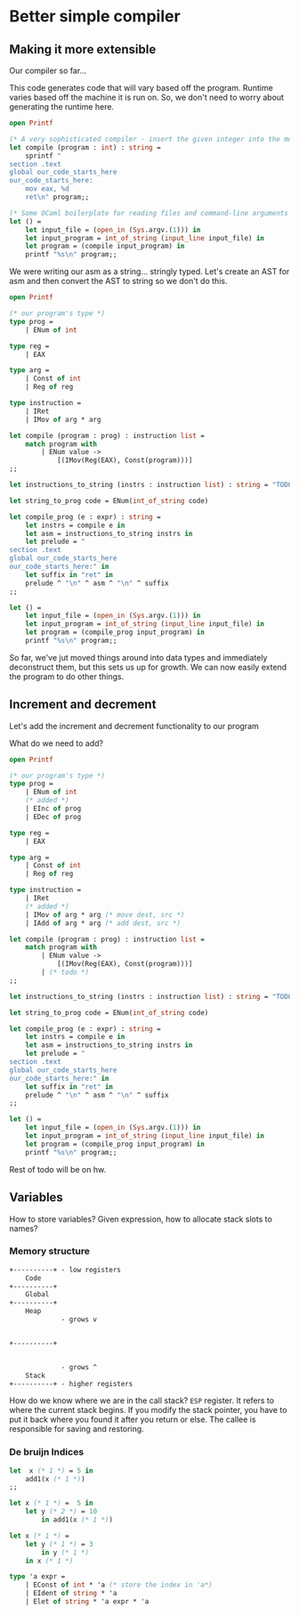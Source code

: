 # Better simple compiler

## Making it more extensible

Our compiler so far...

This code generates code that will vary based off the program. Runtime varies based off the machine it is run on. So, we don't need to worry about generating the runtime here.

```ocaml
open Printf

(* A very sophisticated compiler - insert the given integer into the mov instruction at the correct place *)
let compile (program : int) : string =
    sprintf "
section .text
global our_code_starts_here
our_code_starts_here:
    mov eax, %d
    ret\n" program;;

(* Some OCaml boilerplate for reading files and command-line arguments *)
let () =
    let input_file = (open_in (Sys.argv.(1))) in
    let input_program = int_of_string (input_line input_file) in
    let program = (compile input_program) in
    printf "%s\n" program;;
```

We were writing our asm as a string... stringly typed. Let's create an AST for asm and then convert the AST to string so we don't do this.

```ocaml
open Printf

(* our program's type *)
type prog =
    | ENum of int

type reg =
    | EAX

type arg =
    | Const of int
    | Reg of reg

type instruction =
    | IRet
    | IMov of arg * arg

let compile (program : prog) : instruction list =
    match program with
        | ENum value ->
            [(IMov(Reg(EAX), Const(program)))]
;;

let instructions_to_string (instrs : instruction list) : string = "TODO"

let string_to_prog code = ENum(int_of_string code)

let compile_prog (e : expr) : string =
    let instrs = compile e in
    let asm = instructions_to_string instrs in
    let prelude = "
section .text
global our_code_starts_here
our_code_starts_here:" in
    let suffix in "ret" in
    prelude ^ "\n" ^ asm ^ "\n" ^ suffix
;;

let () =
    let input_file = (open_in (Sys.argv.(1))) in
    let input_program = int_of_string (input_line input_file) in
    let program = (compile_prog input_program) in
    printf "%s\n" program;;
```

So far, we've jut moved things around into data types and immediately deconstruct them, but this sets us up for growth. We can now easily extend the program to do other things.

## Increment and decrement

Let's add the increment and decrement functionality to our program

What do we need to add?

```ocaml
open Printf

(* our program's type *)
type prog =
    | ENum of int
    (* added *)
    | EInc of prog
    | EDec of prog

type reg =
    | EAX

type arg =
    | Const of int
    | Reg of reg

type instruction =
    | IRet
    (* added *)
    | IMov of arg * arg (* move dest, src *)
    | IAdd of arg * arg (* add dest, src *)

let compile (program : prog) : instruction list =
    match program with
        | ENum value ->
            [(IMov(Reg(EAX), Const(program)))]
        | (* todo *)
;;

let instructions_to_string (instrs : instruction list) : string = "TODO"  (* this would need to be modified too *)

let string_to_prog code = ENum(int_of_string code)

let compile_prog (e : expr) : string =
    let instrs = compile e in
    let asm = instructions_to_string instrs in
    let prelude = "
section .text
global our_code_starts_here
our_code_starts_here:" in
    let suffix in "ret" in
    prelude ^ "\n" ^ asm ^ "\n" ^ suffix
;;

let () =
    let input_file = (open_in (Sys.argv.(1))) in
    let input_program = int_of_string (input_line input_file) in
    let program = (compile_prog input_program) in
    printf "%s\n" program;;
```

Rest of todo will be on hw.

## Variables

How to store variables? Given expression, how to allocate stack slots to names?

### Memory structure

```txt
+----------+ - low registers
    Code
+----------+
    Global
+----------+
    Heap
             - grows v


+----------+


             - grows ^
    Stack
+----------+ - higher registers
```

How do we know where we are in the call stack? `ESP` register. It refers to where the current stack begins. If you modify the stack pointer, you have to put it back where you found it after you return or else. The callee is responsible for saving and restoring.

### De bruijn Indices

```ocaml
let  x (* 1 *) = 5 in
    add1(x (* 1 *))
;;

let x (* 1 *) =  5 in
    let y (* 2 *) = 10
        in add1(x (* 1 *))

let x (* 1 *) =
    let y (* 1 *) = 3
        in y (* 1 *)
    in x (* 1 *)
```

```ocaml
type 'a expr =
    | EConst of int * 'a (* store the index in 'a*)
    | EIdent of string * 'a
    | Elet of string * 'a expr * 'a

```